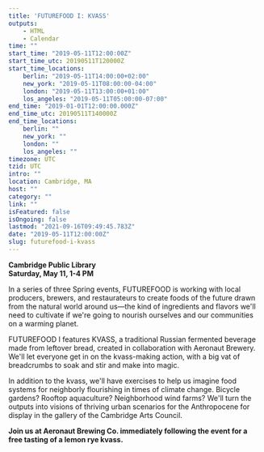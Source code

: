 ```yaml
---
title: 'FUTUREFOOD I: KVASS'
outputs:
    - HTML
    - Calendar
time: ""
start_time: "2019-05-11T12:00:00Z"
start_time_utc: 20190511T120000Z
start_time_locations:
    berlin: "2019-05-11T14:00:00+02:00"
    new_york: "2019-05-11T08:00:00-04:00"
    london: "2019-05-11T13:00:00+01:00"
    los_angeles: "2019-05-11T05:00:00-07:00"
end_time: "2019-01-01T12:00:00.000Z"
end_time_utc: 20190511T140000Z
end_time_locations:
    berlin: ""
    new_york: ""
    london: ""
    los_angeles: ""
timezone: UTC
tzid: UTC
intro: ""
location: Cambridge, MA
host: ""
category: ""
link: ""
isFeatured: false
isOngoing: false
lastmod: "2021-09-16T09:49:45.783Z"
date: "2019-05-11T12:00:00Z"
slug: futurefood-i-kvass
---
```

**Cambridge Public Library<br />
Saturday, May 11, 1-4 PM**

In a series of three Spring events, FUTUREFOOD is working with local producers, brewers, and restaurateurs to create foods of the future drawn from the natural world around us—the kind of ingredients and flavors we'll need to cultivate if we're going to nourish ourselves and our communities on a warming planet.

FUTUREFOOD I features KVASS, a traditional Russian fermented beverage made from leftover bread, created in collaboration with Aeronaut Brewery. We'll let everyone get in on the  kvass-making action, with a big vat of breadcrumbs to soak and stir and make into magic. 

In addition to the kvass, we'll have exercises to help us imagine food systems for neighborly flourishing in times of climate change. Bicycle gardens? Rooftop aquaculture? Neighborhood wind farms? We'll turn the outputs into visions of thriving urban scenarios for the Anthropocene for display in the gallery of the Cambridge Arts Council.

**Join us at Aeronaut Brewing Co. immediately following the event for a free tasting of a lemon rye kvass.**